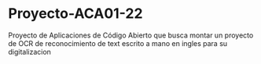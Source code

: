 # Proyecto-ACA01-22
Proyecto de Aplicaciones de Código Abierto que busca montar un proyecto de OCR de reconocimiento de text escrito a mano en ingles para su digitalizacion
